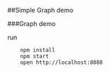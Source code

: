 ##Simple Graph demo

###Graph demo

run
```
	npm install 
	npm start
	open http://localhost:8088
```

